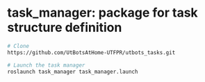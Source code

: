 # task_manager: package for task structure definition
```bash
# Clone
https://github.com/UtBotsAtHome-UTFPR/utbots_tasks.git

# Launch the task manager
roslaunch task_manager task_manager.launch
```
